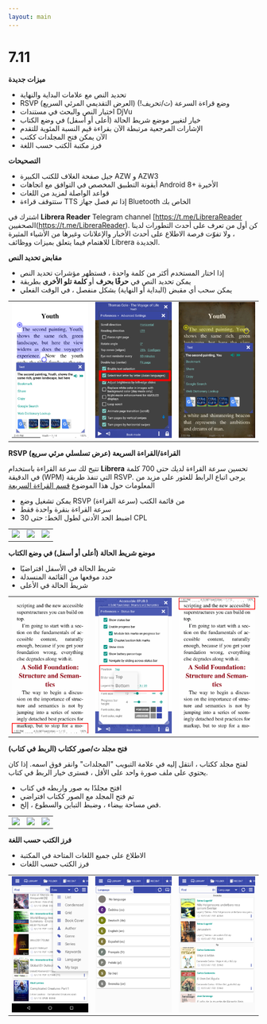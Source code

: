 ```yaml
---
layout: main
---
```


# 7.11

**ميزات جديدة**

* تحديد النص مع علامات البداية والنهاية
* RSVP (العرض التقديمي المرئي السريع) وضع قراءة السرعة (ث/تحريف!)
* اختيار النص والبحث في مستندات DjVu
* خيار لتغيير موضع شريط الحالة (أعلى أو أسفل) في وضع الكتاب
* الإشارات المرجعية مرتبطة الآن بقراءة قيم النسبة المئوية للتقدم
* الآن يمكن فتح المجلدات ككتب
* فرز مكتبة الكتب حسب اللغة

**التصحيحات**

* جيل صفحة الغلاف للكتب الكبيرة AZW و AZW3
* أيقونة التطبيق المخصص في التوافق مع اتجاهات Android 8+ الأخيرة
* قواعد الواصلة لمزيد من اللغات
* ستتوقف قراءة TTS إذا تم فصل جهاز Bluetooth الخاص بك

اشترك في **Librera Reader** Telegram channel [https://t.me/LibreraReader الصحفيين(https://t.me/LibreraReader). كن أول من تعرف على أحدث التطورات لدينا ، ولا تفوّت فرصة الاطلاع على أحدث الأخبار والإعلانات وغيرها من الأشياء المثيرة للاهتمام فيما يتعلق بميزات ووظائف Librera الجديدة.

**مقابض تحديد النص**

* إذا اختار المستخدم أكثر من كلمة واحدة ، فستظهر مؤشرات تحديد النص
* يمكن تحديد النص في **حرفًا بحرف** أو **كلمة تلو الأخرى** بطريقة
* يمكن سحب أي مقبض (البداية أو النهاية) بشكل منفصل ، في الوقت الفعلي

||||
|-|-|-|
|![](4.png)|![](5.png)|![](6.png)|

**RSVP (عرض تسلسلي مرئي سريع) القراءة/القراءة السريعة**

تتيح لك سرعة القراءة باستخدام **Librera** تحسين سرعة القراءة لديك حتى 700 كلمة في الدقيقة (WPM) التي تنفذ طريقة RSVP.
يرجى اتباع الرابط للعثور على مزيد من المعلومات حول هذا الموضوع [قسم القراءة السريعة](/manual/Rapid-Serial-Visual-Presentation/ar)

* يمكن تشغيل وضع RSVP من قائمة الكتب (سرعة القراءة)
* سرعة القراءة بنقرة واحدة فقط
* اضبط الحد الأدنى لطول الخط: حتى 30 CPL

||||
|-|-|-|
|![](/manual/Rapid-Serial-Visual-Presentation/1.png)|![](/manual/Rapid-Serial-Visual-Presentation/2.png)|![](/manual/Rapid-Serial-Visual-Presentation/3.png)|

**موضع شريط الحالة (أعلى أو أسفل) في وضع الكتاب**

* شريط الحالة في الأسفل افتراضيًا
* حدد موقعها من القائمة المنسدلة
* شريط الحالة في الأعلى

||||
|-|-|-|
|![](1.png)|![](2.png)|![](3.png)|

**فتح مجلد ث/صور ككتاب (الربط في كتاب)**

لفتح مجلد ككتاب ، انتقل إليه في علامة التبويب &quot;المجلدات&quot; وانقر فوق اسمه. إذا كان يحتوي على ملف صورة واحد على الأقل ، فسترى خيار الربط في كتاب.

* افتح مجلدًا به صور واربطه في كتاب
* تم فتح المجلد مع الصور ككتاب افتراضي
* قص مساحة بيضاء ، وضبط التباين والسطوع ، إلخ.

||||
|-|-|-|
|![](/manual/Open-Folder-With-Images-As-A-Book/1.png)|![](/manual/Open-Folder-With-Images-As-A-Book/2.png)|![](/manual/Open-Folder-With-Images-As-A-Book/3.png)|

**فرز الكتب حسب اللغة**

* الاطلاع على جميع اللغات المتاحة في المكتبة
* فرز الكتب حسب اللغات

||||
|-|-|-|
|![](7.png)|![](8.png)|![](9.png)|


